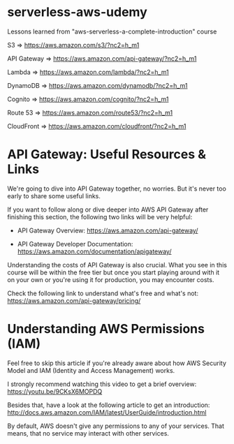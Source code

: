 # serverless-aws-udemy
Lessons learned from "aws-serverless-a-complete-introduction" course

S3 => https://aws.amazon.com/s3/?nc2=h_m1

API Gateway => https://aws.amazon.com/api-gateway/?nc2=h_m1

Lambda => https://aws.amazon.com/lambda/?nc2=h_m1

DynamoDB => https://aws.amazon.com/dynamodb/?nc2=h_m1

Cognito => https://aws.amazon.com/cognito/?nc2=h_m1

Route 53 => https://aws.amazon.com/route53/?nc2=h_m1

CloudFront => https://aws.amazon.com/cloudfront/?nc2=h_m1

# API Gateway: Useful Resources & Links
We're going to dive into API Gateway together, no worries. But it's never too early to share some useful links.

If you want to follow along or dive deeper into AWS API Gateway after finishing this section, the following two links will be very helpful:

- API Gateway Overview: https://aws.amazon.com/api-gateway/

- API Gateway Developer Documentation: https://aws.amazon.com/documentation/apigateway/

Understanding the costs of API Gateway is also crucial. What you see in this course will be within the free tier but once you start playing around with it on your own or you're using it for production, you may encounter costs.

Check the following link to understand what's free and what's not: https://aws.amazon.com/api-gateway/pricing/

# Understanding AWS Permissions (IAM)
Feel free to skip this article if you're already aware about how AWS Security Model and IAM (Identity and Access Management) works.

I strongly recommend watching this video to get a brief overview: https://youtu.be/9CKsX6MOPDQ

Besides that, have a look at the following article to get an introduction: http://docs.aws.amazon.com/IAM/latest/UserGuide/introduction.html

By default, AWS doesn't give any permissions to any of your services. That means, that no service may interact with other services.
